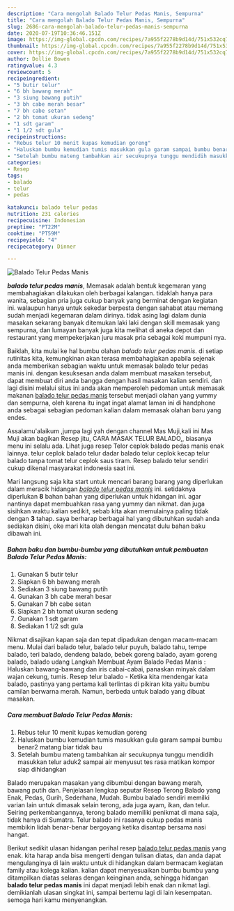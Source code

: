 ```yaml
---
description: "Cara mengolah Balado Telur Pedas Manis, Sempurna"
title: "Cara mengolah Balado Telur Pedas Manis, Sempurna"
slug: 2686-cara-mengolah-balado-telur-pedas-manis-sempurna
date: 2020-07-19T10:36:46.151Z
image: https://img-global.cpcdn.com/recipes/7a955f2278b9d14d/751x532cq70/balado-telur-pedas-manis-foto-resep-utama.jpg
thumbnail: https://img-global.cpcdn.com/recipes/7a955f2278b9d14d/751x532cq70/balado-telur-pedas-manis-foto-resep-utama.jpg
cover: https://img-global.cpcdn.com/recipes/7a955f2278b9d14d/751x532cq70/balado-telur-pedas-manis-foto-resep-utama.jpg
author: Dollie Bowen
ratingvalue: 4.3
reviewcount: 5
recipeingredient:
- "5 butir telur"
- "6 bh bawang merah"
- "3 siung bawang putih"
- "3 bh cabe merah besar"
- "7 bh cabe setan"
- "2 bh tomat ukuran sedeng"
- "1 sdt garam"
- "1 1/2 sdt gula"
recipeinstructions:
- "Rebus telur 10 menit kupas kemudian goreng"
- "Haluskan bumbu kemudian tumis masukkan gula garam sampai bumbu benar2 matang biar tidak bau"
- "Setelah bumbu mateng tambahkan air secukupnya tunggu mendidih masukkan telur aduk2 sampai air menyusut tes rasa matikan kompor siap dihidangkan"
categories:
- Resep
tags:
- balado
- telur
- pedas

katakunci: balado telur pedas 
nutrition: 231 calories
recipecuisine: Indonesian
preptime: "PT22M"
cooktime: "PT59M"
recipeyield: "4"
recipecategory: Dinner

---
```



![Balado Telur Pedas Manis](https://img-global.cpcdn.com/recipes/7a955f2278b9d14d/751x532cq70/balado-telur-pedas-manis-foto-resep-utama.jpg)

<b><i>balado telur pedas manis</i></b>, Memasak adalah bentuk kegemaran yang membahagiakan dilakukan oleh berbagai kalangan. tidaklah hanya para wanita, sebagian pria juga cukup banyak yang berminat dengan kegiatan ini. walaupun hanya untuk sekedar berpesta dengan sahabat atau memang sudah menjadi kegemaran dalam dirinya. tidak asing lagi dalam dunia masakan sekarang banyak ditemukan laki laki dengan skill memasak yang sempurna, dan lumayan banyak juga kita melihat di aneka depot dan restaurant yang mempekerjakan juru masak pria sebagai koki mumpuni nya.

Baiklah, kita mulai ke hal bumbu olahan <i>balado telur pedas manis</i>. di setiap rutinitas kita, kemungkinan akan terasa membahagiakan apabila sejenak anda memberikan sebagian waktu untuk memasak balado telur pedas manis ini. dengan kesuksesan anda dalam membuat masakan tersebut, dapat membuat diri anda bangga dengan hasil masakan kalian sendiri. dan lagi disini melalui situs ini anda akan memperoleh pedoman untuk memasak makanan <u>balado telur pedas manis</u> tersebut menjadi olahan yang yummy dan sempurna, oleh karena itu ingat ingat alamat laman ini di handphone anda sebagai sebagian pedoman kalian dalam memasak olahan baru yang endes.

Assalamu&#39;alaikum ,jumpa lagi yah dengan channel Mas Muji,kali ini Mas Muji akan bagikan Resep jitu, CARA MASAK TELUR BALADO,, biasanya menu ini selalu ada. Lihat juga resep Telor ceplok balado pedas manis enak lainnya. telur ceplok balado telur dadar balado telur ceplok kecap telur balado tanpa tomat telur ceplok saus tiram. Resep balado telur sendiri cukup dikenal masyarakat indonesia saat ini.


Mari langsung saja kita start untuk mencari barang barang yang diperlukan dalam meracik hidangan <u><i>balado telur pedas manis</i></u> ini. setidaknya diperlukan <b>8</b> bahan bahan yang diperlukan untuk hidangan ini. agar nantinya dapat membuahkan rasa yang yummy dan nikmat. dan juga sisihkan waktu kalian sedikit, sebab kita akan memulainya paling tidak dengan <b>3</b> tahap. saya berharap berbagai hal yang dibutuhkan sudah anda sediakan disini, oke mari kita olah dengan mencatat dulu bahan baku dibawah ini.

<!--inarticleads1-->

##### Bahan baku dan bumbu-bumbu yang dibutuhkan untuk pembuatan Balado Telur Pedas Manis:

1. Gunakan 5 butir telur
1. Siapkan 6 bh bawang merah
1. Sediakan 3 siung bawang putih
1. Gunakan 3 bh cabe merah besar
1. Gunakan 7 bh cabe setan
1. Siapkan 2 bh tomat ukuran sedeng
1. Gunakan 1 sdt garam
1. Sediakan 1 1/2 sdt gula


Nikmat disajikan kapan saja dan tepat dipadukan dengan macam-macam menu. Mulai dari balado telur, balado telur puyuh, balado tahu, tempe balado, teri balado, dendeng balado, bebek goreng balado, ayam goreng balado, balado udang Langkah Membuat Ayam Balado Pedas Manis : Haluskan bawang-bawang dan iris cabai-cabai, panaskan minyak dalam wajan cekung, tumis. Resep telur balado - Ketika kita mendengar kata balado, pastinya yang pertama kali terlintas di pikiran kita yaitu bumbu camilan berwarna merah. Namun, berbeda untuk balado yang dibuat masakan. 

<!--inarticleads2-->

##### Cara membuat Balado Telur Pedas Manis:

1. Rebus telur 10 menit kupas kemudian goreng
1. Haluskan bumbu kemudian tumis masukkan gula garam sampai bumbu benar2 matang biar tidak bau
1. Setelah bumbu mateng tambahkan air secukupnya tunggu mendidih masukkan telur aduk2 sampai air menyusut tes rasa matikan kompor siap dihidangkan


Balado merupakan masakan yang dibumbui dengan bawang merah, bawang putih dan. Penjelasan lengkap seputar Resep Terong Balado yang Enak, Pedas, Gurih, Sederhana, Mudah. Bumbu balado sendiri memilki varian lain untuk dimasak selain terong, ada juga ayam, ikan, dan telur. Seiring perkembangannya, terong balado memiliki penikmat di mana saja, tidak hanya di Sumatra. Telur balado ini rasanya cukup pedas manis membikin lidah benar-benar bergoyang ketika disantap bersama nasi hangat. 

Berikut sedikit ulasan hidangan perihal resep <u>balado telur pedas manis</u> yang enak. kita harap anda bisa mengerti dengan tulisan diatas, dan anda dapat mengulanginya di lain waktu untuk di hidangkan dalam bermacam kegiatan family atau kolega kalian. kalian dapat menyesuaikan bumbu bumbu yang ditampilkan diatas selaras dengan keinginan anda, sehingga hidangan <b>balado telur pedas manis</b> ini dapat menjadi lebih enak dan nikmat lagi. demikianlah ulasan singkat ini, sampai bertemu lagi di lain kesempatan. semoga hari kamu menyenangkan.

